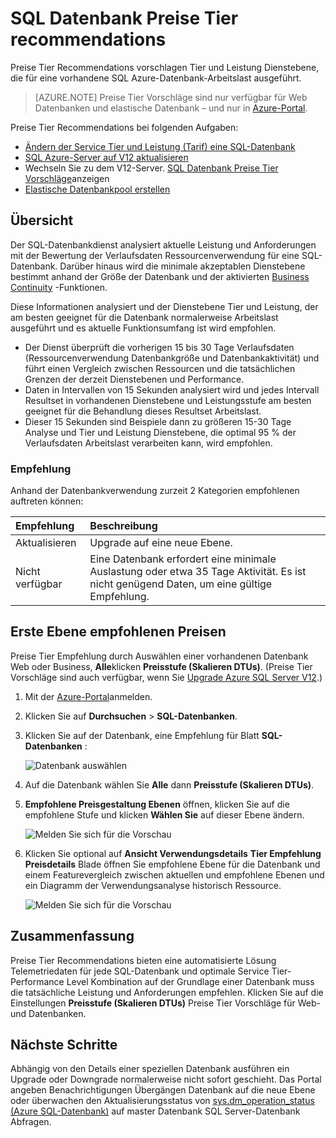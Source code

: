 <properties 
   pageTitle="Preise Tier Vorschläge für Azure SQL-Datenbank" 
   description="Beim Ändern der Preise sind Ebenen in Azure-Portal Preise Tier Vorschläge sollten die Ebene, der am besten geeignet für eine vorhandene Azure SQL-Datenbank Arbeitslast ausgeführt. Tarifen Beschreiben der Service-Tier und Leistung einer SQL-Datenbank." 
   services="sql-database" 
   documentationCenter="" 
   authors="stevestein" 
   manager="jhubbard" 
   editor="monicar"/>

<tags
   ms.service="sql-database"
   ms.devlang="na"
   ms.topic="article"
   ms.tgt_pltfrm="na"
   ms.workload="data-management" 
   ms.date="08/08/2016"
   ms.author="sstein"/>

# <a name="sql-database-pricing-tier-recommendations"></a>SQL Datenbank Preise Tier recommendations

 Preise Tier Recommendations vorschlagen Tier und Leistung Dienstebene, die für eine vorhandene SQL Azure-Datenbank-Arbeitslast ausgeführt.

> [AZURE.NOTE] Preise Tier Vorschläge sind nur verfügbar für Web Datenbanken und elastische Datenbank – und nur in [Azure-Portal](https://portal.azure.com/).


Preise Tier Recommendations bei folgenden Aufgaben:

- [Ändern der Service Tier und Leistung (Tarif) eine SQL-Datenbank](sql-database-scale-up.md)
- [SQL Azure-Server auf V12 aktualisieren](sql-database-upgrade-server-portal.md)
- Wechseln Sie zu dem V12-Server. [SQL Datenbank Preise Tier Vorschläge](sql-database-service-tier-advisor.md)anzeigen
- [Elastische Datenbankpool erstellen](sql-database-elastic-pool.md#elastic-database-pool-pricing-tier-recommendations)





## <a name="overview"></a>Übersicht

Der SQL-Datenbankdienst analysiert aktuelle Leistung und Anforderungen mit der Bewertung der Verlaufsdaten Ressourcenverwendung für eine SQL-Datenbank. Darüber hinaus wird die minimale akzeptablen Dienstebene bestimmt anhand der Größe der Datenbank und der aktivierten [Business Continuity](sql-database-business-continuity.md) -Funktionen. 

Diese Informationen analysiert und der Dienstebene Tier und Leistung, der am besten geeignet für die Datenbank normalerweise Arbeitslast ausgeführt und es aktuelle Funktionsumfang ist wird empfohlen.

- Der Dienst überprüft die vorherigen 15 bis 30 Tage Verlaufsdaten (Ressourcenverwendung Datenbankgröße und Datenbankaktivität) und führt einen Vergleich zwischen Ressourcen und die tatsächlichen Grenzen der derzeit Dienstebenen und Performance.
- Daten in Intervallen von 15 Sekunden analysiert wird und jedes Intervall Resultset in vorhandenen Dienstebene und Leistungsstufe am besten geeignet für die Behandlung dieses Resultset Arbeitslast.
- Dieser 15 Sekunden sind Beispiele dann zu größeren 15-30 Tage Analyse und Tier und Leistung Dienstebene, die optimal 95 % der Verlaufsdaten Arbeitslast verarbeiten kann, wird empfohlen.

### <a name="recommendations"></a>Empfehlung

Anhand der Datenbankverwendung zurzeit 2 Kategorien empfohlenen auftreten können:


| Empfehlung | Beschreibung |
| :--- | :--- |
| Aktualisieren | Upgrade auf eine neue Ebene. |
| Nicht verfügbar | Eine Datenbank erfordert eine minimale Auslastung oder etwa 35 Tage Aktivität. Es ist nicht genügend Daten, um eine gültige Empfehlung. |

## <a name="getting-pricing-tier-recommendations"></a>Erste Ebene empfohlenen Preisen

Preise Tier Empfehlung durch Auswählen einer vorhandenen Datenbank Web oder Business, **Alle**klicken **Preisstufe (Skalieren DTUs)**. (Preise Tier Vorschläge sind auch verfügbar, wenn Sie [Upgrade Azure SQL Server V12](sql-database-upgrade-server-portal.md).)

1. Mit der [Azure-Portal](https://portal.azure.com/)anmelden.
2. Klicken Sie auf **Durchsuchen** > **SQL-Datenbanken**.
4. Klicken Sie auf der Datenbank, eine Empfehlung für Blatt **SQL-Datenbanken** :

    ![Datenbank auswählen][1]

5. Auf die Datenbank wählen Sie **Alle** dann **Preisstufe (Skalieren DTUs)**.


7. **Empfohlene Preisgestaltung Ebenen** öffnen, klicken Sie auf die empfohlene Stufe und klicken **Wählen Sie** auf dieser Ebene ändern.

    ![Melden Sie sich für die Vorschau][4]

8. Klicken Sie optional auf **Ansicht Verwendungsdetails** **Tier Empfehlung Preisdetails** Blade öffnen Sie empfohlene Ebene für die Datenbank und einem Featurevergleich zwischen aktuellen und empfohlene Ebenen und ein Diagramm der Verwendungsanalyse historisch Ressource.

    ![Melden Sie sich für die Vorschau][5]



## <a name="summary"></a>Zusammenfassung

Preise Tier Recommendations bieten eine automatisierte Lösung Telemetriedaten für jede SQL-Datenbank und optimale Service Tier-Performance Level Kombination auf der Grundlage einer Datenbank muss die tatsächliche Leistung und Anforderungen empfehlen. Klicken Sie auf die Einstellungen **Preisstufe (Skalieren DTUs)** Preise Tier Vorschläge für Web- und Datenbanken.



## <a name="next-steps"></a>Nächste Schritte

Abhängig von den Details einer speziellen Datenbank ausführen ein Upgrade oder Downgrade normalerweise nicht sofort geschieht. Das Portal angeben Benachrichtigungen Übergängen Datenbank auf die neue Ebene oder überwachen den Aktualisierungsstatus von [sys.dm_operation_status (Azure SQL-Datenbank)](https://msdn.microsoft.com/library/dn270022.aspx) auf master Datenbank SQL Server-Datenbank Abfragen.


<!--Image references-->
[1]: ./media/sql-database-service-tier-advisor/select-database.png
[4]: ./media/sql-database-service-tier-advisor/choose-pricing-tier.png
[5]: ./media/sql-database-service-tier-advisor/usage-details.png


 
